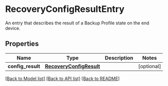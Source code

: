 # RecoveryConfigResultEntry

An entry that describes the result of a Backup Profile state on the end device. 
## Properties
Name | Type | Description | Notes
------------ | ------------- | ------------- | -------------
**config_result** | [**RecoveryConfigResult**](.md) |  | [optional] 

[[Back to Model list]](../README.md#documentation-for-models) [[Back to API list]](../README.md#documentation-for-api-endpoints) [[Back to README]](../README.md)


